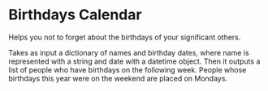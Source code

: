 Birthdays Calendar
==================

Helps you not to forget about the birthdays of your significant others.

Takes as input a dictionary of names and birthday dates, where name is represented with a string and date with a 
datetime object. Then it outputs a list of people who have birthdays on the following week.
People whose birthdays this year were on the weekend are placed on Mondays.

